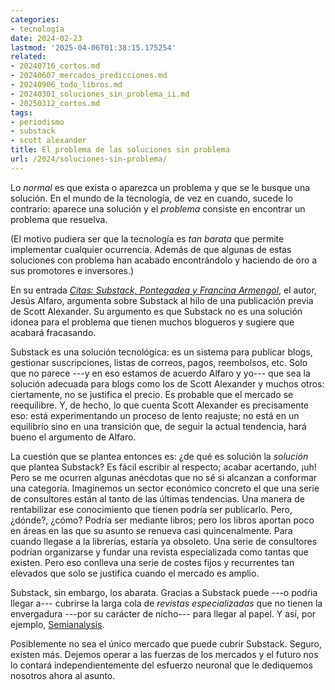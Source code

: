 ```yaml
---
categories:
- tecnología
date: 2024-02-23
lastmod: '2025-04-06T01:38:15.175254'
related:
- 20240716_cortos.md
- 20240607_mercados_predicciones.md
- 20240906_todo_libros.md
- 20240301_soluciones_sin_problema_ii.md
- 20250312_cortos.md
tags:
- periodismo
- substack
- scott alexander
title: El problema de las soluciones sin problema
url: /2024/soluciones-sin-problema/
---
```


Lo *normal* es que exista o aparezca un problema y que se le busque una solución. En el mundo de la tecnología, de vez en cuando, sucede lo contrario: aparece una solución y el *problema* consiste en encontrar un problema que resuelva.

(El motivo pudiera ser que la tecnología es _tan barata_ que permite implementar cualquier ocurrencia. Además de que algunas de estas soluciones con problema han acabado encontrándolo y haciendo de oro a sus promotores e inversores.)

En su entrada *[Citas: Substack, Pontegadea y Francina Armengol](https://derechomercantilespana.blogspot.com/2024/01/citas-substack-pontegadea-y-francina.html)*, el autor, Jesús Alfaro, argumenta sobre Substack al hilo de una publicación previa de Scott Alexander. Su argumento es que Substack no es una solución idonea para el problema que tienen muchos blogueros y sugiere que acabará fracasando.

Substack es una solución tecnológica: es un sistema para publicar blogs, gestionar suscripciones, listas de correos, pagos, reembolsos, etc. Solo que no parece ---y en eso estamos de acuerdo Alfaro y yo--- que sea la solución adecuada para blogs como los de Scott Alexander y muchos otros: ciertamente, no se justifica el precio. Es probable que el mercado se reequilibre. Y, de hecho, lo que cuenta Scott Alexander es precisamente eso: está experimentando un proceso de lento reajuste; no está en un equilibrio sino en una transición que, de seguir la actual tendencia, hará bueno el argumento de Alfaro.

La cuestión que se plantea entonces es: ¿de qué es solución la *solución* que plantea Substack? Es fácil escribir al respecto; acabar acertando, ¡uh! Pero se me ocurren algunas anécdotas que no sé si alcanzan a conformar una categoría. Imaginemos un sector económico concreto el que una serie de consultores están al tanto de las últimas tendencias. Una manera de rentabilizar ese conocimiento que tienen podría ser publicarlo. Pero, ¿dónde?, ¿cómo? Podría ser mediante libros; pero los libros aportan poco en áreas en las que su asunto se renueva casi quincenalmente. Para cuando llegase a la librerías, estaría ya obsoleto. Una serie de consultores podrían organizarse y fundar una revista especializada como tantas que existen. Pero eso conlleva una serie de costes fijos y recurrentes tan elevados que solo se justifica cuando el mercado es amplio.

Substack, sin embargo, los abarata. Gracias a Substack puede ---o podŕia llegar a--- cubrirse la larga cola de *revistas especializadas* que no tienen la envergadura ---por su carácter de nicho--- para llegar al papel. Y así, por ejemplo, [Semianalysis](https://www.semianalysis.com/).

Posiblemente no sea el único mercado que puede cubrir Substack. Seguro, existen más. Dejemos operar a las fuerzas de los mercados y el futuro nos lo contará independientemente del esfuerzo neuronal que le dediquemos nosotros ahora al asunto.